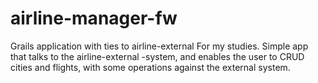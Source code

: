 # airline-manager-fw
Grails application with ties to airline-external
For my studies. Simple app that talks to the airline-external -system, and enables the user to CRUD cities and flights, with some operations against the external system.
